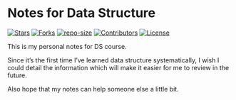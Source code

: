# Notes for Data Structure


[![Stars](https://img.shields.io/github/stars/OE-Heart/Notes-for-Data-Structure.svg?label=Stars&style=social)](https://github.com/OE-Heart/Notes-for-Data-Structure/stargazers)
[![Forks](https://img.shields.io/github/forks/OE-Heart/Notes-for-Data-Structure.svg?label=Fork&style=social)](https://github.com/OE-Heart/Notes-for-Data-Structure/network/members)
[![repo-size](https://img.shields.io/github/repo-size/OE-Heart/Notes-for-Data-Structure.svg)]()
[![Contributors](https://img.shields.io/github/contributors/OE-Heart/Notes-for-Data-Structure.svg)](https://github.com/OE-Heart/Notes-for-Data-Structure/graphs/contributors)
[![License](https://licensebuttons.net/l/by-nc-sa/4.0/88x31.png)](http://creativecommons.org/licenses/cc-by-nc-nd/3.0/)

This is my personal notes for DS course.

Since it’s the first time I’ve learned data structure systematically, I wish I could detail the information which will make it easier for me to review in the future. 

Also hope that my notes can help someone else a little bit.

